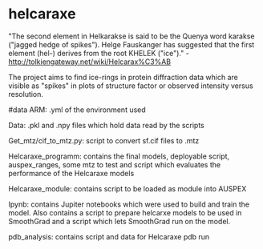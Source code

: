 # helcaraxe
"The second element in Helkarakse is said to be the Quenya word karakse ("jagged hedge of spikes"). Helge Fauskanger has suggested that the first element (hel-) derives from the root KHELEK ("ice")." -http://tolkiengateway.net/wiki/Helcarax%C3%AB

The project aims to find ice-rings in protein diffraction data which are visible as "spikes" in plots of structure factor or observed intensity versus resolution.

#data
ARM: .yml of the environment used

Data: .pkl and .npy files which hold data read by the scripts

Get_mtz/cif_to_mtz.py: script to convert sf.cif files to .mtz

Helcaraxe_programm: contains the final models, deployable script, auspex_ranges, some mtz to test and script which evaluates the performance of the Helcaraxe models

Helcaraxe_module: contains script to be loaded as module into AUSPEX

Ipynb: contains Jupiter notebooks which were used to build and train the model. Also contains a script to prepare helcarxe models to be used in SmoothGrad and a script which lets SmoothGrad run on the model. 

pdb_analysis:	contains script and data for Helcaraxe pdb run
